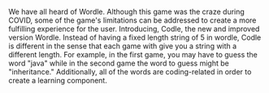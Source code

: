 We have all heard of Wordle. Although this game was the craze during COVID, some of the game's limitations can be addressed to create a more fulfilling experience for the user. Introducing, Codle, the new and improved version Wordle. Instead of having a fixed length string of 5 in wordle, Codle is different in the sense that each game with give you a string with a different length. For example, in the first game, you may have to guess the word "java" while in the second game the word to guess might be "inheritance." Additionally, all of the words are coding-related in order to create a learning component.
